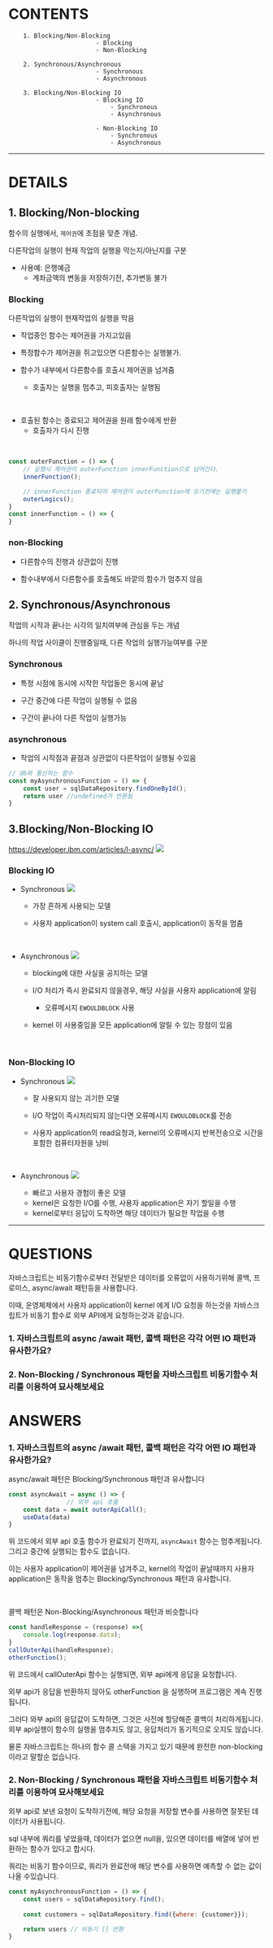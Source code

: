 # CONTENTS
```
    1. Blocking/Non-Blocking            
                        - Blocking
                        - Non-Blocking

    2. Synchronous/Asynchronous
                        - Synchronous
                        - Asynchronous

    3. Blocking/Non-Blocking IO
                        - Blocking IO
                            - Synchronous
                            - Asynchronous

                        - Non-Blocking IO
                            - Synchronous
                            - Asynchronous

```
---

# DETAILS

## 1. Blocking/Non-blocking

함수의 실행에서, `제어권`에 초점을 맞춘 개념.

다른작업의 실행이 현재 작업의 실행을 막는지/아닌지를 구분

- 사용예: 은행예금
    - 계좌금액의 변동을 저장하기전, 추가변동 불가


### Blocking

다른작업의 실행이 현재작업의 실행을 막음

- 작업중인 함수는 제어권을 가지고있음

- 특정함수가 제어권을 쥐고있으면 다른함수는 실행불가.

- 함수가 내부에서 다른함수를 호출시 제어권을 넘겨줌
    - 호출자는 실행을 멈추고, 피호출자는 실행됨

<br>

- 호출된 함수는 종료되고 제어권을 원래 함수에게 반환
    - 호출자가 다시 진행

<br>

```js
const outerFunction = () => {
    // 실행시 제어권이 outerFunction innerFunction으로 넘어간다.
    innerFunction(); 

    // innerFunction 종료되어 제어권이 outerFunction에 오기전에는 실행불가
    outerLogics(); 
}
const innerFunction = () => {
}
```

### non-Blocking

- 다른함수의 진행과 상관없이 진행

- 함수내부에서 다른함수를 호출해도 
바깥의 함수가 멈추지 않음



## 2. Synchronous/Asynchronous

작업의 시작과 끝나는 시각의 일치여부에 관심을 두는 개념

하나의 작업 사이클이 진행중일때, 다른 작업의 실행가능여부를 구분


### Synchronous

-  특정 시점에 동시에 시작한 작업들은 동시에 끝남 

- 구간 중간에 다른 작업이 실행될 수 없음

- 구간이 끝나야 다른 작업이 실행가능

### asynchronous 

- 작업의 시작점과 끝점과 상관없이 다른작업이 실행될 수있음

```js
// db와 통신하는 함수
const myAsynchronousFunction = () => {
    const user = sqlDataRepository.findOneById();
    return user //undefined가 반환됨
}
```

## 3.Blocking/Non-Blocking IO

https://developer.ibm.com/articles/l-async/
<img  src="
https://developer.ibm.com/developer/default/articles/l-async/images/figure1.gif"/>


### Blocking IO

- Synchronous
    ![](https://developer.ibm.com/developer/default/articles/l-async/images/figure2.gif)
    - 가장 흔하게 사용되는 모델

    - 사용자 application이 system call 호출시, application이 동작을 멈춤

    <br>

- Asynchronous
    ![](https://developer.ibm.com/developer/default/articles/l-async/images/figure4.gif)
    - blocking에 대한 사실을 공지하는 모델

    - I/O 처리가 즉시 완료되지 않을경우, 해당 사실을 사용자 application에 알림
        - 오류메시지 `EWOULDBLOCK` 사용

    - kernel 이 사용중임을 모든 application에 알릴 수 있는 장점이 있음

    <br>

### Non-Blocking IO

- Synchronous
    ![](https://developer.ibm.com/developer/default/articles/l-async/images/figure3.gif)
    - 잘 사용되지 않는 괴기한 모델

    - I/O 작업이 즉시처리되지 않는다면 오류메시지 `EWOULDBLOCK`를 전송
    
    - 사용자 application의 read요청과, kernel의 오류메시지 반복전송으로 시간을 포함한 컴퓨터자원을 낭비

    <br>

- Asynchronous
    ![](https://developer.ibm.com/developer/default/articles/l-async/images/figure5.gif)
    - 빠르고 사용자 경험이 좋은 모델
    - kernel은 요청한 I/O를 수행, 사용자 application은 자기 할일을 수행
    - kernel로부터 응답이 도착하면 해당 데이터가 필요한 작업을 수행


---

# QUESTIONS

자바스크립트는 비동기함수로부터 전달받은 데이터를 오류없이 사용하기위해 콜백, 프로미스, async/await 패턴등을 사용합니다.

이때, 운영체제에서 사용자 application이 kernel 에게 I/O 요청을 하는것을 자바스크립트가 비동기 함수로 외부 API에게 요청하는것과 같습니다.

### 1. 자바스크립트의 async /await 패턴, 콜백 패턴은 각각 어떤 IO 패턴과 유사한가요? 

### 2. Non-Blocking / Synchronous 패턴을 자바스크립트 비동기함수 처리를 이용하여 묘사해보세요

# ANSWERS

### 1.  자바스크립트의 async /await 패턴, 콜백 패턴은 각각 어떤 IO 패턴과 유사한가요?

async/await 패턴은 Blocking/Synchronous 패턴과 유사합니다

```js
const asyncAwait = async () => {
                // 외부 api 호출
    const data = await outerApiCall();
    useData(data)
}
```
위 코드에서 외부 api 호출 함수가 완료되기 전까지, `asyncAwait` 함수는 멈추게됩니다.
그리고 중간에 실행되는 함수도 없습니다.

이는 사용자 application이 제어권을 넘겨주고, kernel의 작업이 끝날때까지 사용자 application은 동작을 멈추는 Blocking/Synchronous 패턴과 유사합니다.

<br>

콜백 패턴은 Non-Blocking/Asynchronous 패턴과 비슷합니다

```js
const handleResponse = (response) =>{
    console.log(response.data);
}
callOuterApi(handleResponse);
otherFunction();
```

위 코드에서 callOuterApi 함수는 실행되면, 외부 api에게 응답을 요청합니다.

외부 api가 응답을 반환하지 않아도 otherFunction 을 실행하며 프로그램은 계속 진행됩니다.

그러다 와부 api의 응답값이 도착하면, 그것은 
사전에 할당해준 콜백이 처리하게됩니다.
외부 api실행이 함수의 실행을 멈추지도 않고,
응답처리가 동기적으로 오지도 않습니다.

물론 자바스크립트는 하나의 함수 콜 스택을 가지고 있기 때문에 완전한 non-blocking이라고 말할순 없습니다. 


### 2. Non-Blocking / Synchronous 패턴을 자바스크립트 비동기함수 처리를 이용하여 묘사해보세요


외부 api로 보낸 요청이 도착하기전에, 해당 요청을 저장할 변수를 사용하면 잘못된 데이터가 사용됩니다.

sql 내부에 쿼리를 넣었을때, 데이터가 없으면 null을, 있으면 데이터를 배열에 넣어 반환하는 함수가 있다고 합시다.

쿼리는 비동기 함수이므로, 쿼리가 완료전에 해당 변수를 사용하면 예측할 수 없는 값이 나올 수있습니다.
```js
const myAsynchronousFunction = () => {
    const users = sqlDataRepository.find();
    
    const customers = sqlDataRepository.find({where: {customer}});

    return users // 비동기 [] 반환
}
```

